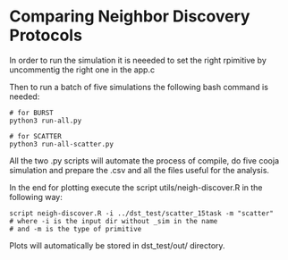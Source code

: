 # Comparing Neighbor Discovery Protocols

In order to run the simulation it is neeeded to set the right rpimitive by uncommentig the right one in the app.c

Then to run a batch of five simulations the following bash command is needed:

```
# for BURST
python3 run-all.py

# for SCATTER 
python3 run-all-scatter.py
```

All the two .py scripts will automate the process of compile, do five cooja simulation and prepare the .csv and all the files useful for the analysis.

In the end for plotting execute the script utils/neigh-discover.R in the following way:

```
script neigh-discover.R -i ../dst_test/scatter_15task -m "scatter"
# where -i is the input dir without _sim in the name
# and -m is the type of primitive 
```

Plots will automatically be stored in dst_test/out/ directory.

